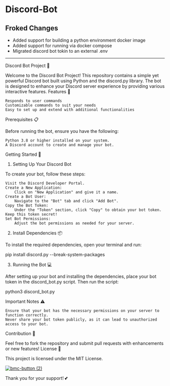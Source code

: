 # Discord-Bot

## Froked Changes
- Added support for building a python environment docker image
- Added support for running via docker compose 
- Migrated discord bot tokin to an external .env 
---
Discord Bot Project 🤖

Welcome to the Discord Bot Project! This repository contains a simple yet powerful Discord bot built using Python and the discord.py library. The bot is designed to enhance your Discord server experience by providing various interactive features.
Features 🌟

    Responds to user commands
    Customizable commands to suit your needs
    Easy to set up and extend with additional functionalities

Prerequisites 📋

Before running the bot, ensure you have the following:

    Python 3.8 or higher installed on your system.
    A Discord account to create and manage your bot.

Getting Started 🚀
1. Setting Up Your Discord Bot

To create your bot, follow these steps:

    Visit the Discord Developer Portal.
    Create a New Application:
        Click on "New Application" and give it a name.
    Create a Bot User:
        Navigate to the "Bot" tab and click "Add Bot".
    Copy the Bot Token:
        Under the "Token" section, click "Copy" to obtain your bot token. Keep this token secret!
    Set Bot Permissions:
        Adjust the bot permissions as needed for your server.

2. Install Dependencies 📦

To install the required dependencies, open your terminal and run:

pip install discord.py --break-system-packages

3. Running the Bot 💻

After setting up your bot and installing the dependencies, place your bot token in the discord_bot.py script. Then run the script:

python3 discord_bot.py

Important Notes ⚠️

    Ensure that your bot has the necessary permissions on your server to function correctly.
    Never share your bot token publicly, as it can lead to unauthorized access to your bot.

Contribution 🤝

Feel free to fork the repository and submit pull requests with enhancements or new features!
License 📄

This project is licensed under the MIT License.

[![bmc-button (2)](https://github.com/user-attachments/assets/8a994d82-5bf8-480e-9e64-728d5aba2e14)](https://ko-fi.com/dionabazi)

Thank you for your support! 💕

